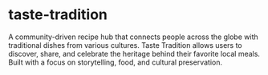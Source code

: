 # taste-tradition
A community-driven recipe hub that connects people across the globe with traditional dishes from various cultures. Taste Tradition allows users to discover, share, and celebrate the heritage behind their favorite local meals. Built with a focus on storytelling, food, and cultural preservation.
